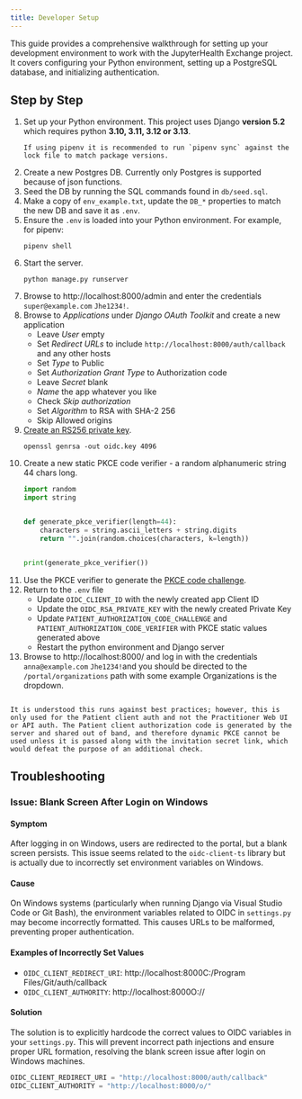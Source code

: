 ```yaml
---
title: Developer Setup
---
```


This guide provides a comprehensive walkthrough for setting up your development environment to work with the JupyterHealth Exchange project. It covers configuring your Python environment, setting up a PostgreSQL database, and initializing authentication.

## Step by Step

1. Set up your Python environment. This project uses Django **version 5.2** which requires python **3.10, 3.11, 3.12 or 3.13**.
   ```{note}
   If using pipenv it is recommended to run `pipenv sync` against the lock file to match package versions.
   ```
1. Create a new Postgres DB. Currently only Postgres is supported because of json functions.
1. Seed the DB by running the SQL commands found in `db/seed.sql`.
1. Make a copy of `env_example.txt`, update the `DB_*` properties to match the new DB and save it as `.env`.
1. Ensure the `.env` is loaded into your Python environment. For example, for pipenv:
   ```shell
   pipenv shell
   ```
1. Start the server.
   ```shell
   python manage.py runserver
   ```
1. Browse to http://localhost:8000/admin and enter the credentials `super@example.com` `Jhe1234!`.
1. Browse to *Applications* under *Django OAuth Toolkit* and create a new application
   - Leave *User* empty
   - Set *Redirect URLs* to include `http://localhost:8000/auth/callback` and any other hosts
   - Set *Type* to Public
   - Set *Authorization Grant Type* to Authorization code
   - Leave *Secret* blank
   - *Name* the app whatever you like
   - Check *Skip authorization*
   - Set *Algorithm* to RSA with SHA-2 256
   - Skip Allowed origins
1. [Create an RS256 private key](https://django-oauth-toolkit.readthedocs.io/en/latest/oidc.html#creating-rsa-private-key).
   ```shell
   openssl genrsa -out oidc.key 4096
   ```
1. Create a new static PKCE code verifier - a random alphanumeric string 44 chars long.
   ```python
   import random
   import string


   def generate_pkce_verifier(length=44):
       characters = string.ascii_letters + string.digits
       return "".join(random.choices(characters, k=length))


   print(generate_pkce_verifier())
   ```
1. Use the PKCE verifier to generate the [PKCE code challenge](https://tonyxu-io.github.io/pkce-generator).
1. Return to the `.env` file
   - Update `OIDC_CLIENT_ID` with the newly created app Client ID
   - Update the `OIDC_RSA_PRIVATE_KEY` with the newly created Private Key
   - Update `PATIENT_AUTHORIZATION_CODE_CHALLENGE` and `PATIENT_AUTHORIZATION_CODE_VERIFIER` with PKCE static values generated above
   - Restart the python environment and Django server
1. Browse to http://localhost:8000/ and log in with the credentials `anna@example.com` `Jhe1234!`and you should be directed to the `/portal/organizations` path with some example Organizations is the dropdown.

```{note} Static PKCE Values

It is understood this runs against best practices; however, this is only used for the Patient client auth and not the Practitioner Web UI or API auth. The Patient client authorization code is generated by the server and shared out of band, and therefore dynamic PKCE cannot be used unless it is passed along with the invitation secret link, which would defeat the purpose of an additional check.
```

## Troubleshooting

### Issue: Blank Screen After Login on Windows

#### Symptom

After logging in on Windows, users are redirected to the portal, but a blank screen persists. This issue seems related to the `oidc-client-ts` library but is actually due to incorrectly set environment variables on Windows.

#### Cause

On Windows systems (particularly when running Django via Visual Studio Code or Git Bash), the environment variables related to OIDC in `settings.py` may become incorrectly formatted. This causes URLs to be malformed, preventing proper authentication.

#### Examples of Incorrectly Set Values

- `OIDC_CLIENT_REDIRECT_URI`:
  http://localhost:8000C:/Program Files/Git/auth/callback
- `OIDC_CLIENT_AUTHORITY`:
  http://localhost:8000O://

#### Solution

The solution is to explicitly hardcode the correct values to OIDC variables in your `settings.py`. This will prevent incorrect path injections and ensure proper URL formation, resolving the blank screen issue after login on Windows machines.

```python
OIDC_CLIENT_REDIRECT_URI = "http://localhost:8000/auth/callback"
OIDC_CLIENT_AUTHORITY = "http://localhost:8000/o/"
```
